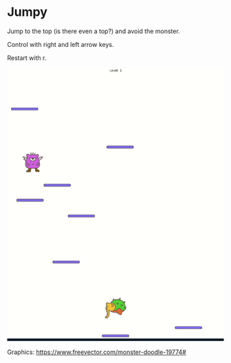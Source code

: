 # Jumpy

Jump to the top (is there even a top?) and avoid the monster.

Control with right and left arrow keys.

Restart with r.

![demo](demo.gif)

Graphics: https://www.freevector.com/monster-doodle-19774#
